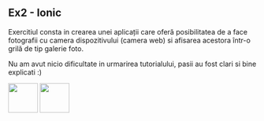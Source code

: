 ## Ex2 - Ionic
 
Exercitiul consta in crearea unei aplicații care oferă posibilitatea de a face fotografii cu 
camera dispozitivului (camera web) si afisarea acestora într-o grilă de tip galerie foto.

Nu am avut nicio dificultate in urmarirea tutorialului, pasii au fost clari si bine explicati :) 

<img src="https://i.imgur.com/31thD8g.png" width="60">    <img src="https://i.imgur.com/S2XswY7.png" width="60"> 
